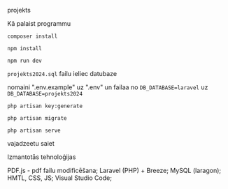 projekts

Kā palaist programmu

`composer install`

`npm install`

`npm run dev`

`projekts2024.sql` failu ieliec datubaze

nomaini ".env.example" uz ".env" un failaa no `DB_DATABASE=laravel` uz `DB_DATABASE=projekts2024`

`php artisan key:generate`

`php artisan migrate`

`php artisan serve`

vajadzeetu saiet



Izmantotās tehnoloģijas

PDF.js - pdf failu modificēšana;
Laravel (PHP) + Breeze;
MySQL (laragon);
HMTL, CSS, JS;
Visual Studio Code;
